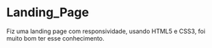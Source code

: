 # Landing_Page
Fiz uma landing page com responsividade, usando HTML5 e CSS3, foi muito bom ter esse conhecimento.
